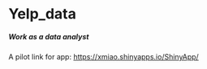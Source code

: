 # Yelp_data
##### Work as a data analyst

A pilot link for app: https://xmiao.shinyapps.io/ShinyApp/


